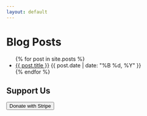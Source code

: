 ```yaml
---
layout: default
---
```


<!-- List of Posts -->
<h1>Blog Posts</h1>
<ul>
  {% for post in site.posts %}
    <li>
      <a href="{{ post.url | relative_url }}">{{ post.title }}</a>
      <span>{{ post.date | date: "%B %d, %Y" }}</span>
    </li>
  {% endfor %}
</ul>

<!-- Stripe Donation Button -->
<h2>Support Us</h2>
<form action="https://buy.stripe.com/3csaHr2xh1xLaek000" method="POST">
  <button type="submit">Donate with Stripe</button>
</form>